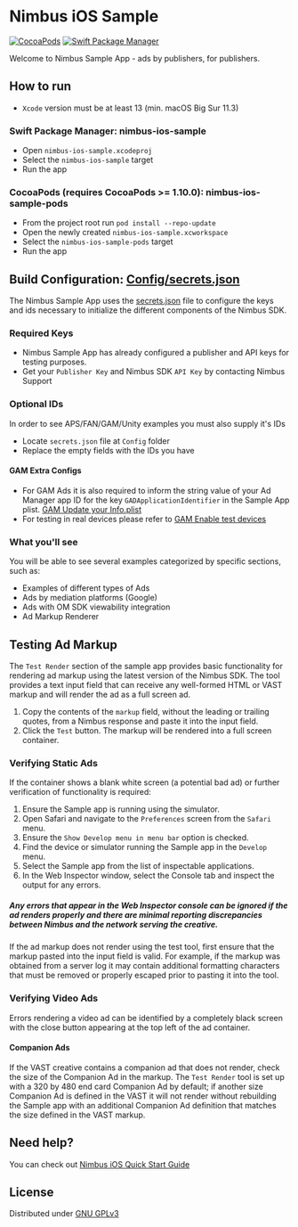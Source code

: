 # Nimbus iOS Sample 
[![CocoaPods](https://github.com/timehop/nimbus-ios-sample/actions/workflows/cocoapods.yml/badge.svg)](https://github.com/timehop/nimbus-ios-sample/actions/workflows/cocoapods.yml)
[![Swift Package Manager](https://github.com/timehop/nimbus-ios-sample/actions/workflows/spm.yml/badge.svg)](https://github.com/timehop/nimbus-ios-sample/actions/workflows/spm.yml)

Welcome to Nimbus Sample App - ads by publishers, for publishers.

## How to run

- `Xcode` version must be at least 13 (min. macOS Big Sur 11.3)

### Swift Package Manager: nimbus-ios-sample

- Open `nimbus-ios-sample.xcodeproj`
- Select the `nimbus-ios-sample` target
- Run the app

### CocoaPods (requires CocoaPods >= 1.10.0): nimbus-ios-sample-pods 

- From the project root run `pod install --repo-update`
- Open the newly created `nimbus-ios-sample.xcworkspace`
- Select the `nimbus-ios-sample-pods` target
- Run the app

## Build Configuration: [Config/secrets.json](nimbus-ios-sample/Config/secrets.json)

The Nimbus Sample App uses the [secrets.json](nimbus-ios-sample/Config/secrets.json) file to configure the keys and ids 
necessary to initialize the different components of the Nimbus SDK.

### Required Keys 
- Nimbus Sample App has already configured a publisher and API keys for testing purposes. 
- Get your `Publisher Key` and Nimbus SDK `API Key` by contacting Nimbus Support

### Optional IDs
In order to see APS/FAN/GAM/Unity examples you must also supply it's IDs
- Locate `secrets.json` file at `Config` folder
- Replace the empty fields with the IDs you have

#### GAM Extra Configs
- For GAM Ads it is also required to inform the string value of your Ad Manager app ID for the key `GADApplicationIdentifier` in the Sample App plist. [GAM Update your Info.plist](https://developers.google.com/ad-manager/mobile-ads-sdk/ios/quick-start#update_your_infoplist)
- For testing in real devices please refer to [GAM Enable test devices](https://developers.google.com/ad-manager/mobile-ads-sdk/ios/test-ads#enable_test_devices)

### What you'll see
You will be able to see several examples categorized by specific sections, such as:
- Examples of different types of Ads
- Ads by mediation platforms (Google)
- Ads with OM SDK viewability integration
- Ad Markup Renderer

## Testing Ad Markup

The `Test Render` section of the sample app provides basic functionality for rendering ad markup using the latest
version of the Nimbus SDK. The tool provides a text input field that can receive any well-formed HTML or VAST markup
and will render the ad as a full screen ad.

1. Copy the contents of the `markup` field, without the leading or trailing quotes, from a Nimbus
   response and paste it into the input field.
2. Click the `Test` button. The markup will be rendered into a full screen container.

### Verifying Static Ads

If the container shows a blank white screen (a potential bad ad) or further verification of functionality is required:

1. Ensure the Sample app is running using the simulator.
2. Open Safari and navigate to the `Preferences` screen from the `Safari` menu.
3. Ensure the `Show Develop menu in menu bar` option is checked.
4. Find the device or simulator running the Sample app in the `Develop` menu.
5. Select the Sample app from the list of inspectable applications. 
6. In the Web Inspector window, select the Console tab and inspect the output for any errors.

##### Any errors that appear in the Web Inspector console can be ignored if the ad renders properly and there are minimal reporting discrepancies between Nimbus and the network serving the creative.

If the ad markup does not render using the test tool, first ensure that the markup pasted into the input field is valid.
For example, if the markup was obtained from a server log it may contain additional formatting characters that must be
removed or properly escaped prior to pasting it into the tool.

### Verifying Video Ads

Errors rendering a video ad can be identified by a completely black screen with the close button appearing at the
top left of the ad container.

#### Companion Ads

If the VAST creative contains a companion ad that does not render, check the size of the Companion Ad in the markup.
The `Test Render` tool is set up with a 320 by 480 end card Companion Ad by default; if another size Companion Ad is
defined in the VAST it will not render without rebuilding the Sample app with an additional Companion Ad definition
that matches the size defined in the VAST markup.

## Need help?
You can check out [Nimbus iOS Quick Start Guide](https://adsbynimbus-public.s3.amazonaws.com/iOS/docs/1.11.1/docs/index.html)

## License
Distributed under [GNU GPLv3](https://choosealicense.com/licenses/gpl-3.0/)
